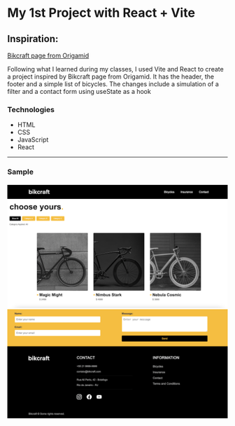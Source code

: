 # My 1st Project with React + Vite

## Inspiration: 
<a href="https://www.origamid.com/projetos/bikcraft/">Bikcraft page from Origamid</a>

Following what I learned during my classes, I used Vite and React to create a project inspired by Bikcraft page from Origamid. It has the header, the footer and a simple list of bicycles. The changes include a simulation of a filter and a contact form using useState as a hook

### Technologies

- HTML
- CSS
- JavaScript
- React

---

### Sample

<h4 align="center"><img src="./src/assets/bikcraft-header.png">
<img src="./src/assets/bikcraft-bicycles-list.png">
<img src="./src/assets/bikcraft-form-and-footer.png"></h4>